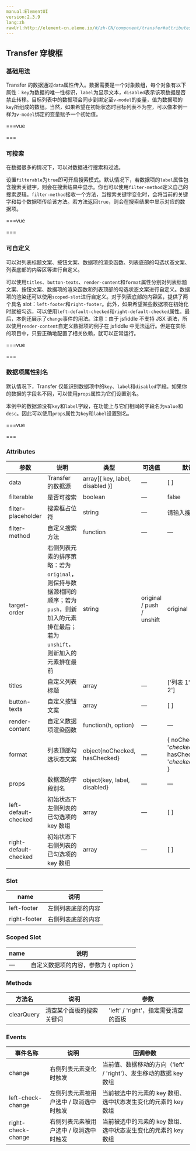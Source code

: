 ```yaml
---
manual:ElementUI
version:2.3.9
lang:zh
rawUrl:http://element-cn.eleme.io/#/zh-CN/component/transfer#attributes
---
```



## Transfer 穿梭框<a name="transfer-chuan-suo-kuang"></a>

### 基础用法<a name="ji-chu-yong-fa"></a>


Transfer 的数据通过`data`属性传入。数据需要是一个对象数组，每个对象有以下属性：`key`为数据的唯一性标识，`label`为显示文本，`disabled`表示该项数据是否禁止转移。目标列表中的数据项会同步到绑定至`v-model`的变量，值为数据项的`key`所组成的数组。当然，如果希望在初始状态时目标列表不为空，可以像本例一样为`v-model`绑定的变量赋予一个初始值。


===vue
<template>
  <el-transfer v-model="value1" :data="data"></el-transfer>
</template>

<script>
  export default {
    data() {
      const generateData = _ => {
        const data = [];
        for (let i = 1; i <= 15; i++) {
          data.push({
            key: i,
            label: `备选项 ${ i }`,
            disabled: i % 4 === 0
          });
        }
        return data;
      };
      return {
        data: generateData(),
        value1: [1, 4]
      };
    }
  };
</script>


===




### 可搜索<a name="ke-sou-suo"></a>


在数据很多的情况下，可以对数据进行搜索和过滤。



设置`filterable`为`true`即可开启搜索模式。默认情况下，若数据项的`label`属性包含搜索关键字，则会在搜索结果中显示。你也可以使用`filter-method`定义自己的搜索逻辑。`filter-method`接收一个方法，当搜索关键字变化时，会将当前的关键字和每个数据项传给该方法。若方法返回`true`，则会在搜索结果中显示对应的数据项。


===vue
<template>
  <el-transfer
    filterable
    :filter-method="filterMethod"
    filter-placeholder="请输入城市拼音"
    v-model="value2"
    :data="data2">
  </el-transfer>
</template>

<script>
  export default {
    data() {
      const generateData2 = _ => {
        const data = [];
        const cities = ['上海', '北京', '广州', '深圳', '南京', '西安', '成都'];
        const pinyin = ['shanghai', 'beijing', 'guangzhou', 'shenzhen', 'nanjing', 'xian', 'chengdu'];
        cities.forEach((city, index) => {
          data.push({
            label: city,
            key: index,
            pinyin: pinyin[index]
          });
        });
        return data;
      };
      return {
        data2: generateData2(),
        value2: [],
        filterMethod(query, item) {
          return item.pinyin.indexOf(query) > -1;
        }
      };
    }
  };
</script>


===




### 可自定义<a name="ke-zi-ding-yi"></a>


可以对列表标题文案、按钮文案、数据项的渲染函数、列表底部的勾选状态文案、列表底部的内容区等进行自定义。



可以使用`titles`、`button-texts`、`render-content`和`format`属性分别对列表标题文案、按钮文案、数据项的渲染函数和列表顶部的勾选状态文案进行自定义。数据项的渲染还可以使用`scoped-slot`进行自定义。对于列表底部的内容区，提供了两个具名 slot：`left-footer`和`right-footer`。此外，如果希望某些数据项在初始化时就被勾选，可以使用`left-default-checked`和`right-default-checked`属性。最后，本例还展示了`change`事件的用法。注意：由于 jsfiddle 不支持 JSX 语法，所以使用`render-content`自定义数据项的例子在 jsfiddle 中无法运行。但是在实际的项目中，只要正确地配置了相关依赖，就可以正常运行。


===vue
<template>
  <p style="text-align: center; margin: 0 0 20px">使用 render-content 自定义数据项</p>
  <div style="text-align: center">
    <el-transfer
      style="text-align: left; display: inline-block"
      v-model="value3"
      filterable
      :left-default-checked="[2, 3]"
      :right-default-checked="[1]"
      :render-content="renderFunc"
      :titles="['Source', 'Target']"
      :button-texts="['到左边', '到右边']"
      :format="{
        noChecked: '${total}',
        hasChecked: '${checked}/${total}'
      }"
      @change="handleChange"
      :data="data">
      <el-button class="transfer-footer" slot="left-footer" size="small">操作</el-button>
      <el-button class="transfer-footer" slot="right-footer" size="small">操作</el-button>
    </el-transfer>
  </div>
  <p style="text-align: center; margin: 50px 0 20px">使用 scoped-slot 自定义数据项</p>
  <div style="text-align: center">
    <el-transfer
      style="text-align: left; display: inline-block"
      v-model="value4"
      filterable
      :left-default-checked="[2, 3]"
      :right-default-checked="[1]"
      :titles="['Source', 'Target']"
      :button-texts="['到左边', '到右边']"
      :format="{
        noChecked: '${total}',
        hasChecked: '${checked}/${total}'
      }"
      @change="handleChange"
      :data="data">
      <span slot-scope="{ option }">{{ option.key }} - {{ option.label }}</span>
      <el-button class="transfer-footer" slot="left-footer" size="small">操作</el-button>
      <el-button class="transfer-footer" slot="right-footer" size="small">操作</el-button>
    </el-transfer>
  </div>
</template>

<script>
  export default {
    data() {
      const generateData = _ => {
        const data = [];
        for (let i = 1; i <= 15; i++) {
          data.push({
            key: i,
            label: `备选项 ${ i }`,
            disabled: i % 4 === 0
          });
        }
        return data;
      };
      return {
        data: generateData(),
        value3: [1],
        value4: [1],
        renderFunc(h, option) {
          return <span>{ option.key } - { option.label }</span>;
        }
      };
    },

    methods: {
      handleChange(value, direction, movedKeys) {
        console.log(value, direction, movedKeys);
      }
    }
  };
</script>

<style>
  .transfer-footer {
    margin-left: 20px;
    padding: 6px 5px;
  }
</style>
===




### 数据项属性别名<a name="shu-ju-xiang-shu-xing-bie-ming"></a>


默认情况下，Transfer 仅能识别数据项中的`key`、`label`和`disabled`字段。如果你的数据的字段名不同，可以使用`props`属性为它们设置别名。



本例中的数据源没有`key`和`label`字段，在功能上与它们相同的字段名为`value`和`desc`。因此可以使用`props`属性为`key`和`label`设置别名。


===vue
<template>
  <el-transfer
    v-model="value5"
    :props="{
      key: 'value',
      label: 'desc'
    }"
    :data="data3">
  </el-transfer>
</template>

<script>
  export default {
    data() {
      const generateData3 = _ => {
        const data = [];
        for (let i = 1; i <= 15; i++) {
          data.push({
            value: i,
            desc: `备选项 ${ i }`,
            disabled: i % 4 === 0
          });
        }
        return data;
      };
      return {
        data3: generateData3(),
        value5: []
      };
    }
  };
</script>


===




### Attributes<a name="attributes"></a>
参数 | 说明 | 类型 | 可选值 | 默认值 
 ---  |  ---  |  ---  |  ---  |  ---  | 
data | Transfer 的数据源 | array[{ key, label, disabled }] | — | [ ] 
filterable | 是否可搜索 | boolean | — | false 
filter-placeholder | 搜索框占位符 | string | — | 请输入搜索内容 
filter-method | 自定义搜索方法 | function | — | — 
target-order | 右侧列表元素的排序策略：若为`original`，则保持与数据源相同的顺序；若为`push`，则新加入的元素排在最后；若为`unshift`，则新加入的元素排在最前 | string | original / push / unshift | original 
titles | 自定义列表标题 | array | — | [&#39;列表 1&#39;, &#39;列表 2&#39;] 
button-texts | 自定义按钮文案 | array | — | [ ] 
render-content | 自定义数据项渲染函数 | function(h, option) | — | — 
format | 列表顶部勾选状态文案 | object{noChecked, hasChecked} | — | { noChecked: &#39;${checked}/${total}&#39;, hasChecked: &#39;${checked}/${total}&#39; } 
props | 数据源的字段别名 | object{key, label, disabled} | — | — 
left-default-checked | 初始状态下左侧列表的已勾选项的 key 数组 | array | — | [ ] 
right-default-checked | 初始状态下右侧列表的已勾选项的 key 数组 | array | — | [ ] 


### Slot<a name="slot"></a>
name | 说明 
 ---  |  ---  | 
left-footer | 左侧列表底部的内容 
right-footer | 右侧列表底部的内容 


### Scoped Slot<a name="scoped-slot"></a>
name | 说明 
 ---  |  ---  | 
— | 自定义数据项的内容，参数为 { option } 


### Methods<a name="methods"></a>
方法名 | 说明 | 参数 
 ---  |  ---  |  ---  | 
clearQuery | 清空某个面板的搜索关键词 | &#39;left&#39; / &#39;right&#39;，指定需要清空的面板 


### Events<a name="events"></a>
事件名称 | 说明 | 回调参数 
 ---  |  ---  |  ---  | 
change | 右侧列表元素变化时触发 | 当前值、数据移动的方向（&#39;left&#39; / &#39;right&#39;）、发生移动的数据 key 数组 
left-check-change | 左侧列表元素被用户选中 / 取消选中时触发 | 当前被选中的元素的 key 数组、选中状态发生变化的元素的 key 数组 
right-check-change | 右侧列表元素被用户选中 / 取消选中时触发 | 当前被选中的元素的 key 数组、选中状态发生变化的元素的 key 数组 

